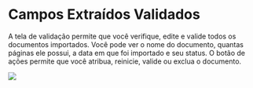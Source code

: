 # Campos Extraídos Validados

A tela de validação permite que você verifique, edite e valide todos os documentos importados. Você pode ver o nome do documento, quantas páginas ele possui, a data em que foi importado e seu status. O botão de ações permite que você atribua, reinicie, valide ou exclua o documento.

![](https://lh7-us.googleusercontent.com/Qsuq276tKp5GdkYv3Jfcjqske-IBpS-KqAtYf4q5mwEy6SFbsl9hC4oC94m8jwgnAOmTT7uHn2RPen-rXLo6q0ya7tHsJxjr0dbBeLDx6dAnjF6B0czSDQJxdDhx-E7OZD6MFZh-237jAfPrgQF0wGQ)
